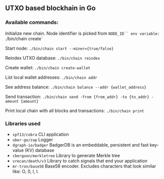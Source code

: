 ## UTXO based blockhain in Go

### Available commands:

Initialize new chain. Node identifier is picked from `NODE_ID`` env variable:
`./bin/chain create`

Start node:
`./bin/chain start --miner={true/false}`

Reindex UTXO database:
`./bin/chain reindex`

Create wallet:
`./bin/chain create-wallet`

List local wallet addresses:
`./bin/chain addr`

See address balance:
`./bin/chain balance --addr {wallet_address}`

Send transaction:
`./bin/chain send -from {from_addr} -to {to_addr} -amount {amount}`

Print local chain with all blocks and transactions:
`./bin/chain print`


### Libraries used

- `spf13/cobra` CLI application
- `uber-go/zap` Logger
- `dgraph-io/badger` BadgerDB is an embeddable, persistent and fast key-value (KV) database
- `cbergoon/merkletree` Library to generate Merkle tree
- `vrecan/death/v3` Library to catch signals that end your application
- `mr-tron/base58` Base58 encoder. Excludes characters that look similar like: O, 0, l, I.
